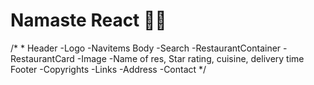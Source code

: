 # Namaste React 🚀🚀

/*
*
    Header
        -Logo
        -Navitems
    Body
        -Search
        -RestaurantContainer
            -RestaurantCard
                -Image
                -Name of res, Star rating, cuisine, delivery time
    Footer
        -Copyrights
        -Links
        -Address
        -Contact
*/
